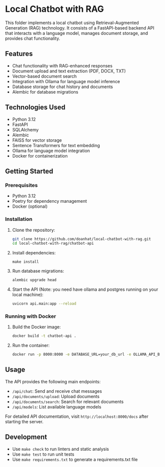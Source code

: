 # Local Chatbot with RAG

This folder implements a local chatbot using Retrieval-Augmented Generation (RAG) technology. It consists of a FastAPI-based backend API that interacts with a language model, manages document storage, and provides chat functionality.


## Features

- Chat functionality with RAG-enhanced responses
- Document upload and text extraction (PDF, DOCX, TXT)
- Vector-based document search
- Integration with Ollama for language model inference
- Database storage for chat history and documents
- Alembic for database migrations

## Technologies Used

- Python 3.12
- FastAPI
- SQLAlchemy
- Alembic
- FAISS for vector storage
- Sentence Transformers for text embedding
- Ollama for language model integration
- Docker for containerization

## Getting Started

### Prerequisites

- Python 3.12
- Poetry for dependency management
- Docker (optional)

### Installation

1. Clone the repository:
   ```bash
   git clone https://github.com/doanhat/local-chatbot-with-rag.git
   cd local-chatbot-with-rag/chatbot-api
   ```

2. Install dependencies:
   ```
   make install
   ```

3. Run database migrations:
   ```bash
   alembic upgrade head
   ```

4. Start the API (Note: you need have ollama and postgres running on your local machine):
   ```bash
   uvicorn api.main:app --reload
   ```

### Running with Docker

1. Build the Docker image:
   ```bash
   docker build -t chatbot-api .
   ```

2. Run the container:
   ```bash
   docker run -p 8000:8000 -e DATABASE_URL=your_db_url -e OLLAMA_API_BASE=your_ollama_url chatbot-api
   ```

## Usage

The API provides the following main endpoints:

- `/api/chat`: Send and receive chat messages
- `/api/documents/upload`: Upload documents
- `/api/documents/search`: Search for relevant documents
- `/api/models`: List available language models

For detailed API documentation, visit `http://localhost:8000/docs` after starting the server.

## Development

- Use `make check` to run linters and static analysis
- Use `make test` to run unit tests
- Use `make requirements.txt` to generate a requirements.txt file

